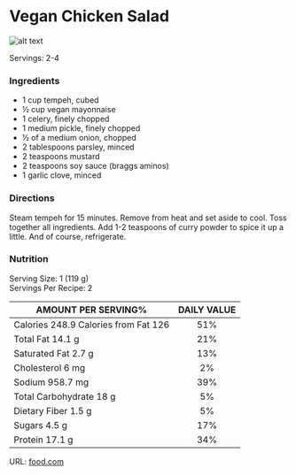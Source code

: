 # Vegan Chicken Salad

![alt text](http://img.sndimg.com/food/image/upload/w_614,h_461,c_fit/v1/img/recipes/25/73/17/pichUFjFf.jpg "Vegan Chicken Salad")

Servings: 2-4

### Ingredients

- 1 cup tempeh, cubed
- ½ cup vegan mayonnaise 
- 1 celery, finely chopped
- 1 medium pickle, finely chopped 
- ½ of a medium onion, chopped
- 2 tablespoons parsley, minced
- 2 teaspoons mustard
- 2 teaspoons soy sauce (braggs aminos)
- 1 garlic clove, minced

### Directions 

Steam tempeh for 15 minutes.
Remove from heat and set aside to cool.
Toss together all ingredients.
Add 1-2 teaspoons of curry powder to spice it up a little.
And of course, refrigerate. 

### Nutrition

Serving Size: 1 (119 g)  
Servings Per Recipe: 2

| AMOUNT PER SERVING% | DAILY VALUE |
| ------------------- |:-----------:|
| Calories 248.9  Calories from Fat 126 | 51% |
| Total Fat 14.1 g | 21% |
| Saturated Fat 2.7 g | 13% |
| Cholesterol 6 mg | 2% |
| Sodium 958.7 mg | 39% |
| Total Carbohydrate 18 g | 5% |
| Dietary Fiber 1.5 g | 5% |
| Sugars 4.5 g | 17% |
| Protein 17.1 g | 34% |

URL: [food.com](http://www.food.com/recipe/vegan-chicken-salad-257317)